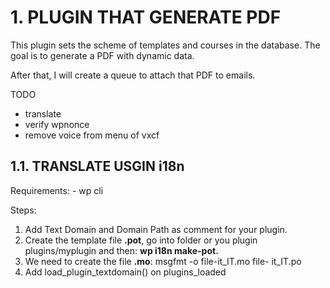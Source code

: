 # 1. PLUGIN THAT GENERATE PDF

This plugin sets the scheme of templates and courses in the database.
The goal is to generate a PDF with dynamic data.

After that, I will create a queue to attach that PDF to emails.

TODO
- translate
- verify wpnonce
- remove voice from menu of vxcf 


## 1.1. TRANSLATE USGIN i18n
Requirements:
    - wp cli

Steps:
<ol>
    <li>Add Text Domain and Domain Path as comment for your plugin.</li>
    <li>Create the template file <strong>.pot</strong>, go into folder or you plugin plugins/myplugin and then: <strong>wp i18n make-pot. </strong></li>
    <li>We need to create the file <strong>.mo</strong>: msgfmt -o file-it_IT.mo file-
it_IT.po 
    </li>
    <li>Add load_plugin_textdomain() on plugins_loaded</li>
</ol>